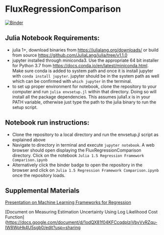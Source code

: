 # FluxRegressionComparison

[![Binder](https://mybinder.org/badge_logo.svg)](https://mybinder.org/v2/gh/jekyllstein/FluxRegressionComparison/master)


## Julia Notebook Requirements:
- julia 1+, download binaries from https://julialang.org/downloads/ or build from source https://github.com/JuliaLang/julia/tree/v1.1.0
- jupyter installed through miniconda3.  Use the appropriate 64 bit installer for Python 3.7 from https://docs.conda.io/en/latest/miniconda.html.  Make sure conda is added to system path and once it is install jupyter with `conda install jupyter`.  jupyter should be in the system path as well which can be confirmed with `which jupyter` in the terminal.
- to set up proper environment for notebook, clone the repository to your computer and run `julia envsetup.jl` within that directory.  Doing so will install all the package dependencies.  This assumes julia1.x is in your PATH variable, otherwise just type the path to the julia binary to run the setup script.

## Notebook run instructions:
- Clone the repository to a local directory and run the envsetup.jl script as explained above
- Navigate to directory in terminal and execute `jupyter notebook`.  A web browser should open displaying the FluxRegressionComparison directory.  Click on the notebook `Julia 1.5 Regression Framework Comparison.ipynb`
- Alternatively click the binder badge to open the repository in the browser and click on `Julia 1.5 Regression Framework Comparison.ipynb` once the repository loads.

## Supplemental Materials
[Presentation on Machine Learning Frameworks for Regression](https://docs.google.com/presentation/d/1OKBLcoZZ4BLgC-uGO7ok5Tfil8Uw0W_FBoDEUw59kT4/edit?usp=sharing)

[Document on Measuring Estimation Uncertainty Using Log Likelihood Cost Function](https://docs.google.com/document/d/1odQX81f04KFCcqdplzjVbyVvRZqu-IW8WpHk4U5sgb0/edit?usp=sharing
